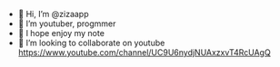 - 👋 Hi, I’m @zizaapp
- 👀 I’m youtuber, progmmer
- 🌱 I hope enjoy my note 
- 💞️ I’m looking to collaborate on youtube https://www.youtube.com/channel/UC9U6nydjNUAxzxvT4RcUAgQ
